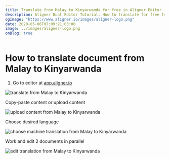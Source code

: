 ```yaml
---
title: Translate from Malay to Kinyarwanda for free in Aligner Editor
description: Aligner Dual Editor Tutorial. How to translate for free from Malay to Kinyarwanda. Aligner is multilingual document management platform. 
ogImage: "https://www.aligner.io/images/aligner-logo.png"
date: 2020-05-06T07:09:21+03:00
image: ../images/aligner-logo.png
onBlog: true
---
```


# How to translate document from Malay to Kinyarwanda

1. Go to editor at [app.aligner.io](https://app.aligner.io "Aligner App web page")

![translate from Malay to Kinyarwanda](../aligner-blank-editor.png "translate from Malay to Kinyarwanda")

Copy-paste content or upload content

![upload content from Malay to Kinyarwanda](../aligner-uploaded-document.png "upload content from Malay to Kinyarwanda")

Choose desired language

![choose machine translation from Malay to Kinyarwanda](../aligner-language-dropdown.png "choose machine translation from Malay to Kinyarwanda")

Work and edit 2 documents in parallel

![edit translation from Malay to Kinyarwanda](../aligner-double-sitded-editor.png "edit translation from Malay to Kinyarwanda")

